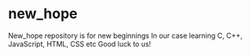# new_hope
New_hope repository is for new beginnings
In our case learning C, C++, JavaScript, HTML, CSS etc
Good luck to us!
